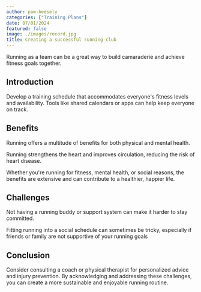 ```yaml
---
author: pam-beesely
categories: ["Training Plans"]
date: 07/01/2024
featured: false
image: ./images/record.jpg
title: Creating a successful running club
---
```


Running as a team can be a great way to build camaraderie and achieve fitness goals together.

## Introduction

Develop a training schedule that accommodates everyone's fitness levels and availability. Tools like shared calendars or apps can help keep everyone on track.

## Benefits

Running offers a multitude of benefits for both physical and mental health.

Running strengthens the heart and improves circulation, reducing the risk of heart disease.

Whether you're running for fitness, mental health, or social reasons, the benefits are extensive and can contribute to a healthier, happier life. 

## Challenges

Not having a running buddy or support system can make it harder to stay committed.

Fitting running into a social schedule can sometimes be tricky, especially if friends or family are not supportive of your running goals

## Conclusion

Consider consulting a coach or physical therapist for personalized advice and injury prevention.
By acknowledging and addressing these challenges, you can create a more sustainable and enjoyable running routine.
